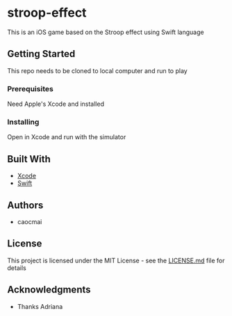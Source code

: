 # stroop-effect

This is an iOS game based on the Stroop effect using Swift language

## Getting Started

This repo needs to be cloned to local computer and run to play

### Prerequisites

Need Apple's Xcode and installed

### Installing

Open in Xcode and run with the simulator

## Built With

* [Xcode](https://developer.apple.com/xcode/)
* [Swift](https://developer.apple.com/swift/)

## Authors

* caocmai

## License

This project is licensed under the MIT License - see the [LICENSE.md](LICENSE.md) file for details

## Acknowledgments

* Thanks Adriana
